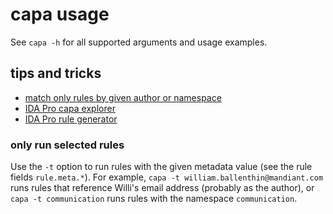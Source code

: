 # capa usage

See `capa -h` for all supported arguments and usage examples.

## tips and tricks

  - [match only rules by given author or namespace](#only-run-selected-rules)
  - [IDA Pro capa explorer](#capa-explorer)
  - [IDA Pro rule generator](#rule-generator)

### only run selected rules
Use the `-t` option to run rules with the given metadata value (see the rule fields `rule.meta.*`).
For example, `capa -t william.ballenthin@mandiant.com` runs rules that reference Willi's email address (probably as the author), or
`capa -t communication` runs rules with the namespace `communication`.
